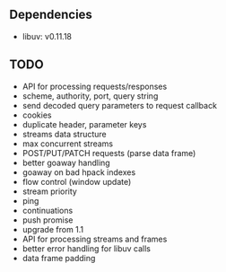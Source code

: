 ## Dependencies

* libuv: v0.11.18

## TODO

* API for processing requests/responses
* scheme, authority, port, query string
* send decoded query parameters to request callback
* cookies
* duplicate header, parameter keys
* streams data structure
* max concurrent streams
* POST/PUT/PATCH requests (parse data frame)
* better goaway handling
* goaway on bad hpack indexes
* flow control (window update)
* stream priority
* ping
* continuations
* push promise
* upgrade from 1.1
* API for processing streams and frames
* better error handling for libuv calls
* data frame padding
